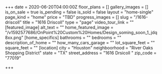 +++
date = 2020-06-20T04:00:00Z
floor_plans = []
gallery_images = []
is_on_sale = true
is_pending = false
is_sold = false
layout = "home-single"
page_kind = "home"
price = "TBD"
progress_images = []
slug = "/1616-driscoll"
title = "1616 Driscoll"
type = "page"
video_tour_link = ""
[featured_image]
alt_text = ""
home_featured_image = "/v1592577686/OnPoint%20Custom%20Homes/Design_soming_soon_1_jdq8xx.png"
[home_specifics]
bathrooms = ""
bedrooms = ""
description_of_home = ""
how_many_cars_garage = ""
lot_square_feet = ""
square_feet = ""
[location]
city = "Houston"
neighboorhood = "River Oaks Shopping District"
state = "TX"
street_address = "1616 Drsicoll "
zip_code = "77019"

+++
